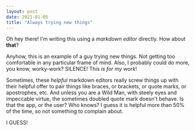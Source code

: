 ```yaml
---
layout: post
date: 2021-01-05
title: "Always trying new things"
---
```

Oh hey there! I'm writing this using a *markdown editor* directly. How about **that**?

Anyhow, this is an example of a guy trying new things. Not getting too comfortable in any particular frame of mind. Also, I probably could do more, you know, worky-work? SILENCE! This *is for my work*!

Sometimes, these *helpful* markdown editors really screw things up with their helpful offer to pair things like braces, or brackets, or quote marks, or apostrophes, etc. And unless you are a Wild Man, with steely eyes and impeccable virtue, the sometimes doubled quote mark doesn't behave. Is that the app, or the user? Who knows? I guess it is helpful more than 50% of the time, so not something to complain about.

I GUESS!
